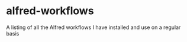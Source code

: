 # alfred-workflows
A listing of all the Alfred workflows I have installed and use on a regular basis
